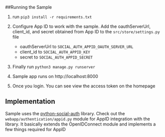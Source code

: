 ##Running the Sample

1. run `pip3 install -r requirements.txt`
2. Configure App ID to work with the sample. Add the oauthServerUrl, client_id, and secret obtained from App ID to the `src/store/settings.py` file 
    - oauthServerUrl to `SOCIAL_AUTH_APPID_OAUTH_SERVER_URL` 
    - client_id to `SOCIAL_AUTH_APPID_KEY` 
    - secret to `SOCIAL_AUTH_APPID_SECRET`

3. Finally run `python3 manage.py runserver`
4. Sample app runs on http://localhost:8000
5. Once you login. You can see view the access token on the homepage


## Implementation 
Sample uses the [python-social-auth](https://python-social-auth.readthedocs.io/en/latest/) library.
Check out the `webapp/authentication/appid.py` module for AppID integration with the library. It basically extends the 
OpenIDConnect module and implements a few things required for AppID


